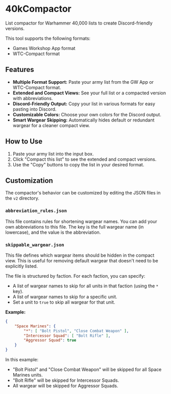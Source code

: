# 40kCompactor

List compactor for Warhammer 40,000 lists to create Discord-friendly versions.

This tool supports the following formats:
*   Games Workshop App format
*   WTC-Compact format

## Features

*   **Multiple Format Support:** Paste your army list from the GW App or WTC-Compact format.
*   **Extended and Compact Views:** See your full list or a compacted version with abbreviations.
*   **Discord-Friendly Output:** Copy your list in various formats for easy pasting into Discord.
*   **Customizable Colors:** Choose your own colors for the Discord output.
*   **Smart Wargear Skipping:** Automatically hides default or redundant wargear for a cleaner compact view.

## How to Use

1.  Paste your army list into the input box.
2.  Click "Compact this list" to see the extended and compact versions.
3.  Use the "Copy" buttons to copy the list in your desired format.

## Customization

The compactor's behavior can be customized by editing the JSON files in the `v2` directory.

### `abbreviation_rules.json`

This file contains rules for shortening wargear names. You can add your own abbreviations to this file. The key is the full wargear name (in lowercase), and the value is the abbreviation.

### `skippable_wargear.json`

This file defines which wargear items should be hidden in the compact view. This is useful for removing default wargear that doesn't need to be explicitly listed.

The file is structured by faction. For each faction, you can specify:
*   A list of wargear names to skip for all units in that faction (using the `*` key).
*   A list of wargear names to skip for a specific unit.
*   Set a unit to `true` to skip all wargear for that unit.

**Example:**

```json
{
    "Space Marines": {
        "*": [ "Bolt Pistol", "Close Combat Weapon" ],
        "Intercessor Squad": [ "Bolt Rifle" ],
        "Aggressor Squad": true
    }
}
```

In this example:
*   "Bolt Pistol" and "Close Combat Weapon" will be skipped for all Space Marines units.
*   "Bolt Rifle" will be skipped for Intercessor Squads.
*   All wargear will be skipped for Aggressor Squads.
